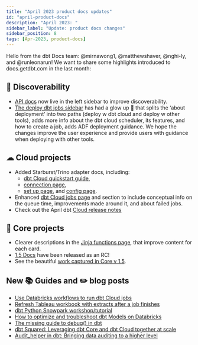 ```yaml
---
title: "April 2023 product docs updates"
id: "april-product-docs"
description: "April 2023: "
sidebar_label: "Update: product docs changes"
sidebar_position: 8
tags: [Apr-2023, product-docs]
---
```


Hello from the dbt Docs team: @mirnawong1, @matthewshaver, @nghi-ly, and @runleonarun! We want to share some highlights introduced to docs.getdbt.com in the last month:

## 🔎 Discoverability

- [API docs](/docs/dbt-cloud-apis/overview) now live in the left sidebar to improve discoverability.
- [The deploy dbt jobs sidebar](/docs/deploy/deployments) has had a glow up 💅 that splits the ‘about deployment’ into two paths (deploy w dbt cloud and deploy w other tools), adds more info about the dbt cloud scheduler, its features, and how to create a job, adds ADF deployment guidance. We hope the changes improve the user experience and provide users with guidance when deploying with other tools.

## ☁ Cloud projects

- Added Starburst/Trino adapter docs, including:
  * [dbt Cloud quickstart guide](/quickstarts/starburst-galaxy), 
  * [connection page](/docs/cloud/connect-data-platform/connect-starburst-trino), 
  * [set up page](/reference/warehouse-setups/trino-setup), and [config page](https://docs.getdbt.com/reference/resource-configs/trino-configs). 
- Enhanced [dbt Cloud jobs page](/docs/deploy/dbt-cloud-job) and section to include conceptual info on the queue time, improvements made around it, and about failed jobs. 
- Check out the April dbt [Cloud release notes](/docs/dbt-versions/dbt-cloud-release-notes)

## 🎯 Core projects 

- Clearer descriptions in the [Jinja functions page](/reference/dbt-jinja-functions), that improve content for each card. 
- [1.5 Docs](/guides/migration/versions/upgrading-to-v1.5) have been released as an RC! 
- See the beautiful [work captured in Core v 1.5](https://github.com/dbt-labs/docs.getdbt.com/issues?q=is%3Aissue+label%3A%22dbt-core+v1.5%22+is%3Aclosed).

## New 📚 Guides and ✏️ blog posts

- [Use Databricks workflows to run dbt Cloud jobs](/guides/orchestration/how-to-use-databricks-workflows-to-run-dbt-cloud-jobs)
- [Refresh Tableau workbook with extracts after a job finishes](/guides/orchestration/webhooks/zapier-refresh-tableau-workbook)
- [dbt Python Snowpark workshop/tutorial](/guides/dbt-ecosystem/dbt-python-snowpark/1-overview-dbt-python-snowpark)
- [How to optimize and troubleshoot dbt Models on Databricks](/guides/dbt-ecosystem/databricks-guides/how_to_optimize_dbt_models_on_databricks)
- [The missing guide to debug() in dbt](https://docs.getdbt.com/blog/guide-to-jinja-debug)
- [dbt Squared: Leveraging dbt Core and dbt Cloud together at scale](https://docs.getdbt.com/blog/dbt-squared)
- [Audit_helper in dbt: Bringing data auditing to a higher level](https://docs.getdbt.com/blog/audit-helper-for-migration)
